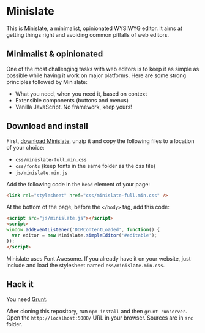 # Minislate

This is Minislate, a minimalist, opinionated WYSIWYG editor. It aims at getting things
right and avoiding common pitfalls of web editors.


## Minimalist & opinionated

One of the most challenging tasks with web editors is to keep it as simple as possible
while having it work on major platforms. Here are some strong principles followed by
Minislate:

 - What you need, when you need it, based on context
 - Extensible components (buttons and menus)
 - Vanilla JavaScript. No framework, keep yours!

## Download and install

First, [download Minislate](https://github.com/olivier-m/minislate/releases), unzip it and copy the following files to a location of your choice:

- `css/minislate-full.min.css`
- `css/fonts` (keep fonts in the same folder as the css file)
- `js/minislate.min.js`

Add the following code in the `head` element of your page:

```html
<link rel="stylesheet" href="css/minislate-full.min.css" />
```

At the bottom of the page, before the `</body>` tag, add this code:

```html
<script src="js/minislate.js"></script>
<script>
window.addEventListener('DOMContentLoaded', function() {
  var editor = new Minislate.simpleEditor('#editable');
});
</script>
```

Minislate uses Font Awesome. If you already have it on your website, just include and load the stylesheet named `css/minislate.min.css`.

## Hack it

You need [Grunt](http://gruntjs.com/).

After cloning this repository, run `npm install` and then `grunt runserver`. Open the
`http://localhost:5000/` URL in your browser. Sources are in `src` folder.
